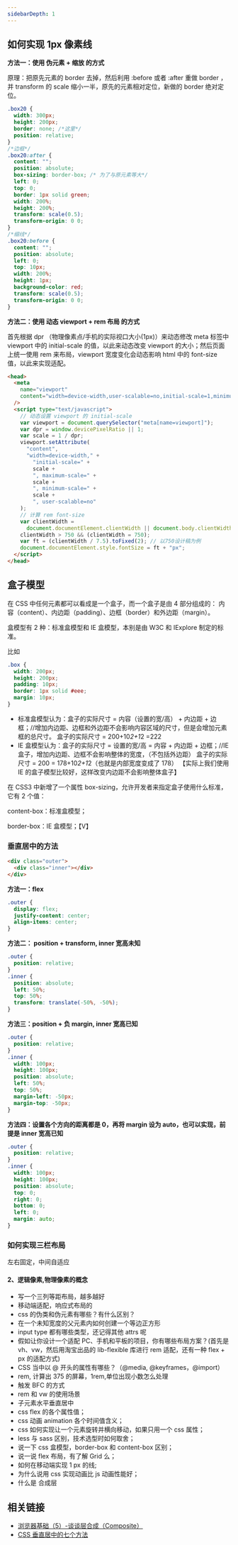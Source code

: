 ```yaml
---
sidebarDepth: 1
---
```


## 如何实现 1px 像素线

**方法一：使用 伪元素 + 缩放 的方式**

原理：把原先元素的 border 去掉，然后利用 :before 或者 :after 重做 border ，并 transform 的 scale 缩小一半，原先的元素相对定位，新做的 border 绝对定位。

```css
.box20 {
  width: 300px;
  height: 200px;
  border: none; /*这里*/
  position: relative;
}
/*边框*/
.box20:after {
  content: "";
  position: absolute;
  box-sizing: border-box; /* 为了与原元素等大*/
  left: 0;
  top: 0;
  border: 1px solid green;
  width: 200%;
  height: 200%;
  transform: scale(0.5);
  transform-origin: 0 0;
}
/*细线*/
.box20:before {
  content: "";
  position: absolute;
  left: 0;
  top: 10px;
  width: 200%;
  height: 1px;
  background-color: red;
  transform: scale(0.5);
  transform-origin: 0 0;
}
```

**方法二：使用 动态 viewport + rem 布局 的方式**

首先根据 dpr （物理像素点/手机的实际视口大小(1px)）来动态修改 meta 标签中 viewport 中的 initial-scale 的值，以此来动态改变 viewport 的大小；然后页面上统一使用 rem 来布局，viewport 宽度变化会动态影响 html 中的 font-size 值，以此来实现适配。

```html
<head>
  <meta
    name="viewport"
    content="width=device-width,user-scalable=no,initial-scale=1,minimum-scale=1,maximum-scale=1,viewport-fit=cover"
  />
  <script type="text/javascript">
    // 动态设置 viewport 的 initial-scale
    var viewport = document.querySelector("meta[name=viewport]");
    var dpr = window.devicePixelRatio || 1;
    var scale = 1 / dpr;
    viewport.setAttribute(
      "content",
      "width=device-width," +
        "initial-scale=" +
        scale +
        ", maximum-scale=" +
        scale +
        ", minimum-scale=" +
        scale +
        ", user-scalable=no"
    );
    // 计算 rem font-size
    var clientWidth =
      document.documentElement.clientWidth || document.body.clientWidth;
    clientWidth > 750 && (clientWidth = 750);
    var ft = (clientWidth / 7.5).toFixed(2); // 以750设计稿为例
    document.documentElement.style.fontSize = ft + "px";
  </script>
</head>
```

## 盒子模型

在 CSS 中任何元素都可以看成是一个盒子，而一个盒子是由 4 部分组成的：
内容（content）、内边距（padding）、边框（border）和外边距（margin）。

盒模型有 2 种：标准盒模型和 IE 盒模型，本别是由 W3C 和 IExplore 制定的标准。

比如

```css
.box {
  width: 200px;
  height: 200px;
  padding: 10px;
  border: 1px solid #eee;
  margin: 10px;
}
```

- 标准盒模型认为：盒子的实际尺寸 = 内容（设置的宽/高） + 内边距 + 边框；//增加内边距、边框和外边距不会影响内容区域的尺寸，但是会增加元素框的总尺寸。
  盒子的实际尺寸 = 200+10*2+1*2 =222
- IE 盒模型认为：盒子的实际尺寸 = 设置的宽/高 = 内容 + 内边距 + 边框；//IE 盒子，增加内边距、边框不会影响整体的宽度，（不包括外边距）
  盒子的实际尺寸 = 200 = 178+10*2+1*2（也就是内部宽度变成了 178）
  【实际上我们使用 IE 的盒子模型比较好，这样改变内边距不会影响整体盒子】

在 CSS3 中新增了一个属性 box-sizing，允许开发者来指定盒子使用什么标准，它有 2 个值：

content-box：标准盒模型；

border-box：IE 盒模型；【V】

### 垂直居中的方法

```html
<div class="outer">
  <div class="inner"></div>
</div>
```

**方法一：flex**

```css
.outer {
  display: flex;
  justify-content: center;
  align-items: center;
}
```

**方法二： position + transform, inner 宽高未知**

```css
.outer {
  position: relative;
}
.inner {
  position: absolute;
  left: 50%;
  top: 50%;
  transform: translate(-50%, -50%);
}
```

**方法三：position + 负 margin, inner 宽高已知**

```css
.outer {
  position: relative;
}
.inner {
  width: 100px;
  height: 100px;
  position: absolute;
  left: 50%;
  top: 50%;
  margin-left: -50px;
  margin-top: -50px;
}
```

**方法四：设置各个方向的距离都是 0，再将 margin 设为 auto，也可以实现，前提是 inner 宽高已知**

```css
.outer {
  position: relative;
}
.inner {
  width: 100px;
  height: 100px;
  position: absolute;
  top: 0;
  right: 0;
  bottom: 0;
  left: 0;
  margin: auto;
}
```

### 如何实现三栏布局

左右固定，中间自适应

#### 2、逻辑像素,物理像素的概念

- 写一个三列等距布局，越多越好
- 移动端适配，响应式布局的
- css 的伪类和伪元素有哪些？有什么区别？
- 在一个未知宽度的父元素内如何创建一个等边正方形
- input type 都有哪些类型，还记得其他 attrs 呢
- 假如让你设计一个适配 PC、手机和平板的项目，你有哪些布局方案？(首先是 vh、vw，然后用淘宝出品的 lib-flexible 库进行 rem 适配，还有一种 flex + px 的适配方式)
- CSS 当中以 @ 开头的属性有哪些？（@media, @keyframes，@import）
- rem, 计算出 375 的屏幕，1rem,单位出现小数怎么处理
- 触发 BFC 的方式
- rem 和 vw 的使用场景
- 子元素水平垂直居中
- css flex 的各个属性值；
- css 动画 animation 各个时间值含义；
- css 如何实现让一个元素旋转并横向移动，如果只用一个 css 属性；
- less 与 sass 区别，技术选型时如何取舍；
- 说一下 css 盒模型，border-box 和 content-box 区别；
- 说一说 flex 布局，有了解 Grid 么；
- 如何在移动端实现 1 px 的线;
- 为什么说用 css 实现动画比 js 动画性能好；
- 什么是 合成层

## 相关链接

- [浏览器基础（5）-谈谈层合成（Composite）](https://blog.csdn.net/weixin_42370640/article/details/105690386)
- [CSS 垂直居中的七个方法](https://mp.weixin.qq.com/s?__biz=MzUxNzk1MjQ0Ng==&mid=2247487117&idx=2&sn=bc9182426b0d42b116d7ed26502885e4&scene=19#wechat_redirect)
